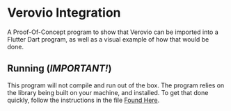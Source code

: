 # Verovio Integration

A Proof-Of-Concept program to show that Verovio can be imported into a Flutter Dart program, as well as a visual example of how that would be done.

## Running (_IMPORTANT!_)

This program will not compile and run out of the box.  The program relies on the library being built on your machine, and installed.  To get that done quickly, follow the instructions in the file [Found Here](./InstallingVerovio.md).
